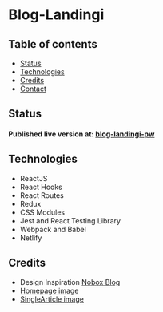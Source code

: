 # Blog-Landingi

## Table of contents
* [Status](#status)
* [Technologies](#technologies)
* [Credits](#credits)
* [Contact](#contact)

## Status
#### Published live version at: [blog-landingi-pw](https://blog-landingi-pw.netlify.app/)

## Technologies
* ReactJS
* React Hooks
* React Routes
* Redux
* CSS Modules
* Jest and React Testing Library
* Webpack and Babel
* Netlify

## Credits
* Design Inspiration [Nobox Blog](https://dribbble.com/shots/7159656-Nobox-Blog/attachments/162548?mode=media)
* [Homepage image](https://unsplash.com/photos/MQzSZ5BkjAg)
* [SingleArticle image](https://unsplash.com/photos/jR4Zf-riEjI)

